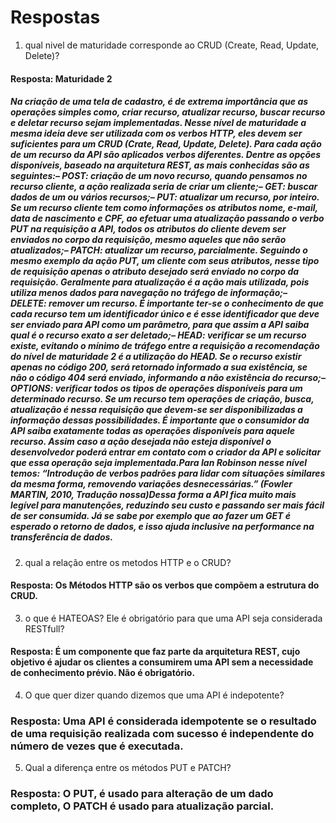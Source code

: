 # Respostas

1) qual nivel de maturidade corresponde ao CRUD (Create, Read, Update, Delete)?
#### Resposta: Maturidade 2
##### Na criação de uma tela de cadastro, é de extrema importância que as operações simples como, criar recurso, atualizar recurso, buscar recurso e deletar recurso sejam implementadas. Nesse nível de maturidade a mesma ideia deve ser utilizada com os verbos HTTP, eles devem ser suficientes para um CRUD (Crate, Read, Update, Delete). Para cada ação de um recurso da API são aplicados verbos diferentes. Dentre as opções disponíveis, baseado na arquitetura REST, as mais conhecidas são as seguintes:– POST: criação de um novo recurso, quando pensamos no recurso cliente, a ação realizada seria de criar um cliente;– GET: buscar dados de um ou vários recursos;– PUT: atualizar um recurso, por inteiro. Se um recurso cliente tem como informações os atributos nome, e-mail, data de nascimento e CPF, ao efetuar uma atualização passando o verbo PUT na requisição a API, todos os atributos do cliente devem ser enviados no corpo da requisição, mesmo aqueles que não serão atualizados;– PATCH: atualizar um recurso, parcialmente. Seguindo o mesmo exemplo da ação PUT, um cliente com seus atributos, nesse tipo de requisição apenas o atributo desejado será enviado no corpo da requisição. Geralmente para atualização é a ação mais utilizada, pois utiliza menos dados para navegação no tráfego de informação;– DELETE: remover um recurso. É importante ter-se o conhecimento de que cada recurso tem um identificador único e é esse identificador que deve ser enviado para API como um parâmetro, para que assim a API saiba qual é o recurso exato a ser deletado;– HEAD: verificar se um recurso existe, evitando o mínimo de tráfego entre a requisição a recomendação do nível de maturidade 2 é a utilização do HEAD. Se o recurso existir apenas no código 200, será retornado informado a sua existência, se não o código 404 será enviado, informando a não existência do recurso;– OPTIONS: verificar todos os tipos de operações disponíveis para um determinado recurso. Se um recurso tem operações de criação, busca, atualização é nessa requisição que devem-se ser disponibilizadas a informação dessas possibilidades. É importante que o consumidor da API saiba exatamente todas as operações disponíveis para aquele recurso. Assim caso a ação desejada não esteja disponível o desenvolvedor poderá entrar em contato com o criador da API e solicitar que essa operação seja implementada.Para Ian Robinson nesse nível temos: “Introdução de verbos padrões para lidar com situações similares da mesma forma, removendo variações desnecessárias.” (Fowler MARTIN, 2010, Tradução nossa)Dessa forma a API fica muito mais legível para manutenções, reduzindo seu custo e passando ser mais fácil de ser consumida. Já se sabe por exemplo que ao fazer um GET é esperado o retorno de dados, e isso ajuda inclusive na performance na transferência de dados.

2) qual a relação entre os metodos HTTP e o CRUD?
#### Resposta: Os Métodos HTTP são os verbos que compõem a estrutura do CRUD.

3) o que é HATEOAS? Ele é obrigatório para que uma API seja considerada RESTfull?
#### Resposta: É um componente que faz parte da arquitetura REST, cujo objetivo é ajudar os clientes a consumirem uma API sem a necessidade de conhecimento prévio. Não é obrigatório.

4) O que quer dizer quando dizemos que uma API é indepotente?
### Resposta: Uma API é considerada idempotente se o resultado de uma requisição realizada com sucesso é independente do número de vezes que é executada.

5) Qual a diferença entre os métodos PUT e PATCH?
### Resposta: O PUT, é usado para alteração de um dado completo, O PATCH é usado para atualização parcial.








